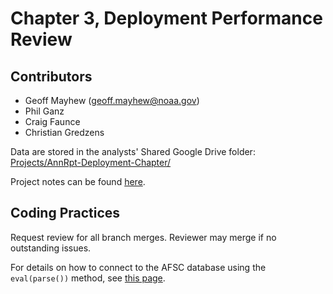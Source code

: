 # Chapter 3, Deployment Performance Review

## Contributors
* Geoff Mayhew ([geoff.mayhew\@noaa.gov](mailto:geoff.mayhew@noaa.gov))
* Phil Ganz
* Craig Faunce
* Christian Gredzens

Data are stored in the analysts' Shared Google Drive folder: [Projects/AnnRpt-Deployment-Chapter/](https://drive.google.com/drive/folders/1dCrXRDV9qnaMMhFY9arHteCgPMsVV3zj)

Project notes can be found [here](https://docs.google.com/document/d/1vXnxoBBBVOyBCfgSpFihf4-vyA_Edab62KjLO3y42ow/edit?usp=sharing).

## Coding Practices

Request review for all branch merges. Reviewer may merge if no outstanding issues.

For details on how to connect to the AFSC database using the `eval(parse())` method, see [this page](https://github.com/Alaska-Fisheries-Monitoring-Analytics/AnnRpt-Deployment-Chapter/blob/master/database_connection.md).
